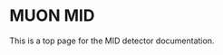 <!-- doxy
\page refDetectorsMUONMID MID
/doxy -->

# MUON MID

This is a top page for the MID detector documentation.

<!-- doxy
* \subpage refMUONMIDCalibrationExe
* \subpage refMUONMIDClustering
* \subpage refMUONMIDGlobalMappingExe
* \subpage refMUONMIDQCExe
* \subpage refMUONMIDRaw
* \subpage refMUONMIDRawExe
* \subpage refMUONMIDTracking
* \subpage refMUONMIDWorkflow
* \subpage refMUONMIDCTF
* \subpage refMUONMIDFilteringExe
/doxy -->
